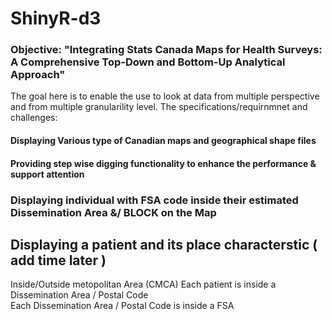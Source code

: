 # ShinyR-d3

### Objective: "Integrating Stats Canada Maps for Health Surveys: A Comprehensive Top-Down and Bottom-Up Analytical Approach"

The goal here is to enable the use to look at data from multiple perspective and from multiple granularility level. 
The specifications/requirnmnet and challenges:

#### Displaying Various type of Canadian maps and geographical shape files
#### Providing step wise digging functionality to enhance the performance & support attention
### Displaying individual with FSA code inside their estimated Dissemination Area &/ BLOCK on the Map
## Displaying a patient and its place characterstic ( add time later )

Inside/Outside metopolitan Area (CMCA)
Each patient is inside a Dissemination Area / Postal Code  
Each Dissemination Area / Postal Code  is inside a FSA

